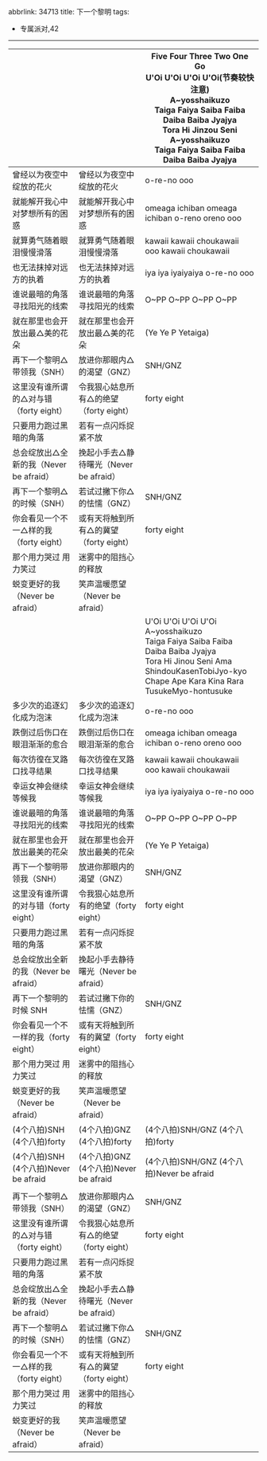 abbrlink: 34713
title: 下一个黎明
tags:
  - 专属派对,42
---
|      |      |Five Four Three Two One Go<br>U'Oi U'Oi U'Oi U'Oi(节奏较快注意)<br>A~yosshaikuzo<br>Taiga Faiya Saiba Faiba Daiba Baiba Jyajya<br>Tora Hi Jinzou Seni<br>A~yosshaikuzo<br>Taiga Faiya Saiba Faiba Daiba Baiba Jyajya|
|--|--|--|
|曾经以为夜空中绽放的花火|曾经以为夜空中绽放的花火|o-re-no ooo|
|就能解开我心中对梦想所有的困惑|就能解开我心中对梦想所有的困惑|omeaga ichiban omeaga ichiban o-reno oreno ooo|
|就算勇气随着眼泪慢慢滑落|就算勇气随着眼泪慢慢滑落|kawaii kawaii choukawaii ooo kawaii choukawaii|
|也无法抹掉对远方的执着|也无法抹掉对远方的执着|iya iya iyaiyaiya o-re-no ooo|
|谁说最暗的角落寻找阳光的线索|谁说最暗的角落寻找阳光的线索|O~PP O~PP O~PP O~PP|
|就在那里也会开放出最△美的花朵|就在那里也会开放出最△美的花朵|(Ye Ye P Yetaiga)|
|再下一个黎明△带领我（SNH）|放进你那眼内△的渴望（GNZ）|SNH/GNZ|
|这里没有谁所谓的△对与错（forty eight）|令我狠心姑息所有△的绝望（forty eight）|forty eight|
|只要用力跑过黑暗的角落|若有一点闪烁捉紧不放|      |
|总会绽放出△全新的我（Never be afraid）|挽起小手去△静待曙光（Never be afraid）|      |
|再下一个黎明△的时候（SNH）|若试过撇下你△的怯懦（GNZ）|SNH/GNZ|
|你会看见一个不一△样的我（forty eight）|或有天将触到所有△的冀望（forty eight）|forty eight|
|那个用力哭过 用力笑过|迷雾中的阻挡心的释放|      |
|蜕变更好的我（Never be afraid）|笑声温暖愿望（Never be afraid）|      |
|      |      |U'Oi U'Oi U'Oi U'Oi<br>A~yosshaikuzo<br>Taiga Faiya Saiba Faiba Daiba Baiba Jyajya<br>Tora Hi Jinou Seni Ama ShindouKasenTobiJyo-kyo<br>Chape Ape Kara Kina Rara TusukeMyo-hontusuke|
|多少次的追逐幻化成为泡沫|多少次的追逐幻化成为泡沫|o-re-no ooo|
|跌倒过后伤口在眼泪渐渐的愈合|跌倒过后伤口在眼泪渐渐的愈合|omeaga ichiban omeaga ichiban o-reno oreno ooo|
|每次彷徨在叉路口找寻结果|每次彷徨在叉路口找寻结果|kawaii kawaii choukawaii ooo kawaii choukawaii|
|幸运女神会继续等候我|幸运女神会继续等候我|iya iya iyaiyaiya o-re-no ooo|
|谁说最暗的角落寻找阳光的线索|谁说最暗的角落寻找阳光的线索|O~PP O~PP O~PP O~PP|
|就在那里也会开放出最美的花朵|就在那里也会开放出最美的花朵|(Ye Ye P Yetaiga)|
|再下一个黎明带领我（SNH）|放进你那眼内的渴望（GNZ）|SNH/GNZ|
|这里没有谁所谓的对与错（forty eight）|令我狠心姑息所有的绝望（forty eight）|forty eight|
|只要用力跑过黑暗的角落|若有一点闪烁捉紧不放|      |
|总会绽放出全新的我（Never be afraid）|挽起小手去静待曙光（Never be afraid）|      |
|再下一个黎明的时候 SNH|若试过撇下你的怯懦（GNZ）|SNH/GNZ|
|你会看见一个不一样的我（forty eight）|或有天将触到所有的冀望（forty eight）|forty eight|
|那个用力哭过 用力笑过|迷雾中的阻挡心的释放|      |
|蜕变更好的我（Never be afraid）|笑声温暖愿望（Never be afraid）|      |
|(4个八拍)SNH (4个八拍)forty|(4个八拍)GNZ (4个八拍)forty|(4个八拍)SNH/GNZ (4个八拍)forty|
|(4个八拍)SNH (4个八拍)Never be afraid|(4个八拍)GNZ (4个八拍)Never be afraid|(4个八拍)SNH/GNZ (4个八拍)Never be afraid|
|      |      |      |
|再下一个黎明△带领我（SNH）|放进你那眼内△的渴望（GNZ）|SNH/GNZ|
|这里没有谁所谓的△对与错（forty eight）|令我狠心姑息所有△的绝望（forty eight）|forty eight|
|只要用力跑过黑暗的角落|若有一点闪烁捉紧不放|      |
|总会绽放出△全新的我（Never be afraid）|挽起小手去△静待曙光（Never be afraid）|      |
|再下一个黎明△的时候（SNH）|若试过撇下你△的怯懦（GNZ）|SNH/GNZ|
|你会看见一个不一△样的我（forty eight）|或有天将触到所有△的冀望（forty eight）|forty eight|
|那个用力哭过 用力笑过|迷雾中的阻挡心的释放|      |
|蜕变更好的我（Never be afraid）|笑声温暖愿望（Never be afraid）|      |
